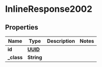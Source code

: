 
# InlineResponse2002

## Properties
Name | Type | Description | Notes
------------ | ------------- | ------------- | -------------
**id** | [**UUID**](UUID.md) |  | 
**_class** | **String** |  | 



